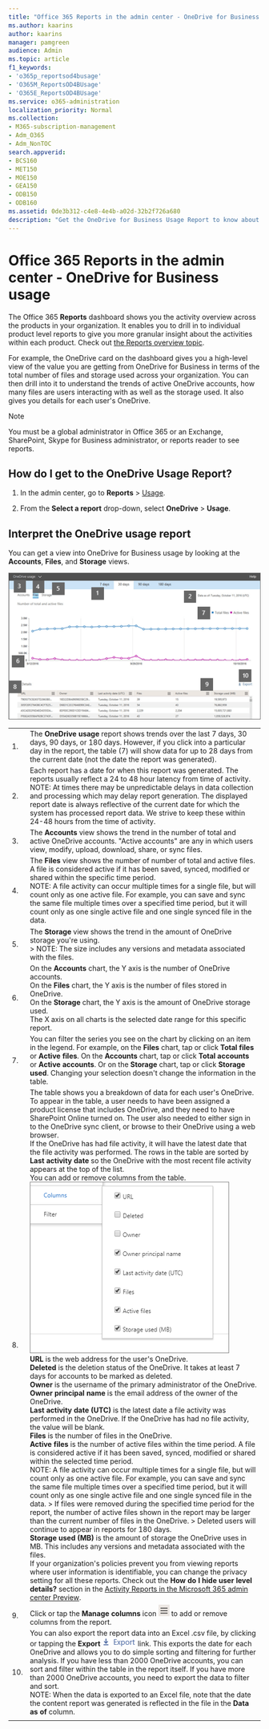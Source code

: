 ```yaml
---
title: "Office 365 Reports in the admin center - OneDrive for Business usage"
ms.author: kaarins
author: kaarins
manager: pamgreen
audience: Admin
ms.topic: article
f1_keywords:
- 'o365p_reportsod4busage'
- 'O365M_ReportsOD4BUsage'
- 'O365E_ReportsOD4BUsage'
ms.service: o365-administration
localization_priority: Normal
ms.collection: 
- M365-subscription-management
- Adm_O365
- Adm_NonTOC
search.appverid:
- BCS160
- MET150
- MOE150
- GEA150
- ODB150
- ODB160
ms.assetid: 0de3b312-c4e8-4e4b-a02d-32b2f726a680
description: "Get the OneDrive for Business Usage Report to know about the total number of files and storage used across your organization. "
---
```


# Office 365 Reports in the admin center - OneDrive for Business usage

The Office 365 **Reports** dashboard shows you the activity overview across the products in your organization. It enables you to drill in to individual product level reports to give you more granular insight about the activities within each product. Check out [the Reports overview topic](activity-reports.md).
  
For example, the OneDrive card on the dashboard gives you a high-level view of the value you are getting from OneDrive for Business in terms of the total number of files and storage used across your organization. You can then drill into it to understand the trends of active OneDrive accounts, how many files are users interacting with as well as the storage used. It also gives you details for each user's OneDrive.
  
> [!NOTE]
> You must be a global administrator in Office 365 or an Exchange, SharePoint, Skype for Business administrator, or reports reader to see reports. 
  
## How do I get to the OneDrive Usage Report?

1. In the admin center, go to **Reports** > [Usage](https://go.microsoft.com/fwlink/p/?linkid=2074756).
    
2. From the **Select a report** drop-down, select **OneDrive** \> **Usage**. 
  
## Interpret the OneDrive usage report

You can get a view into OneDrive for Business usage by looking at the **Accounts**, **Files**, and **Storage** views. 
  
![OneDrive Usage Report](../media/49c5b93b-d081-436e-8992-236343a6d46b.png)
  
|||
|:-----|:-----|
|1.  <br/> |The **OneDrive usage** report shows trends over the last 7 days, 30 days, 90 days, or 180 days. However, if you click into a particular day in the report, the table (7) will show data for up to 28 days from the current date (not the date the report was generated).  <br/> |
|2.  <br/> |Each report has a date for when this report was generated. The reports usually reflect a 24 to 48 hour latency from time of activity.  <br/> NOTE: At times there may be unpredictable delays in data collection and processing which may delay report generation. The displayed report date is always reflective of the current date for which the system has processed report data. We strive to keep these within 24-48 hours from the time of activity.           |
|3.  <br/> |The **Accounts** view shows the trend in the number of total and active OneDrive accounts. "Active accounts" are any in which users view, modify, upload, download, share, or sync files.  <br/> |
|4.  <br/> |The **Files** view shows the number of number of total and active files. A file is considered active if it has been saved, synced, modified or shared within the specific time period.  <br/> NOTE: A file activity can occur multiple times for a single file, but will count only as one active file. For example, you can save and sync the same file multiple times over a specified time period, but it will count only as one single active file and one single synced file in the data.           |
|5.  <br/> |The **Storage** view shows the trend in the amount of OneDrive storage you're using.  <br/> > NOTE: The size includes any versions and metadata associated with the files.           |
|6.  <br/> | On the **Accounts** chart, the Y axis is the number of OneDrive accounts.  <br/>  On the **Files** chart, the Y axis is the number of files stored in OneDrive.  <br/>  On the **Storage** chart, the Y axis is the amount of OneDrive storage used.  <br/>  The X axis on all charts is the selected date range for this specific report.  <br/> |
|7.  <br/> |You can filter the series you see on the chart by clicking on an item in the legend. For example, on the **Files** chart, tap or click **Total files** or **Active files**. On the **Accounts** chart, tap or click **Total accounts** or **Active accounts**. Or on the **Storage** chart, tap or click **Storage used**. Changing your selection doesn't change the information in the table.  <br/> |
|8.  <br/> | The table shows you a breakdown of data for each user's OneDrive. To appear in the table, a user needs to have been assigned a product license that includes OneDrive, and they need to have SharePoint Online turned on. The user also needed to either sign in to the OneDrive sync client, or browse to their OneDrive using a web browser.  <br/>  If the OneDrive has had file activity, it will have the latest date that the file activity was performed. The rows in the table are sorted by **Last activity date** so the OneDrive with the most recent file activity appears at the top of the list.  <br/>  You can add or remove columns from the table.  <br/> ![Column options](../media/onedriveusage-columns.png)  <br/> **URL** is the web address for the user's OneDrive.  <br/> **Deleted** is the deletion status of the OneDrive. It takes at least 7 days for accounts to be marked as deleted.  <br/> **Owner** is the username of the primary administrator of the OneDrive.  <br/> **Owner principal name** is the email address of the owner of the OneDrive.  <br/> **Last activity date (UTC)** is the latest date a file activity was performed in the OneDrive. If the OneDrive has had no file activity, the value will be blank.  <br/> **Files** is the number of files in the OneDrive.  <br/> **Active files** is the number of active files within the time period. A file is considered active if it has been saved, synced, modified or shared within the selected time period.  <br/> NOTE: A file activity can occur multiple times for a single file, but will count only as one active file. For example, you can save and sync the same file multiple times over a specified time period, but it will count only as one single active file and one single synced file in the data. >  If files were removed during the specified time period for the report, the number of active files shown in the report may be larger than the current number of files in the OneDrive. >  Deleted users will continue to appear in reports for 180 days.<br/>**Storage used (MB)** is the amount of storage the OneDrive uses in MB. This includes any versions and metadata associated with the files.  <br/>  If your organization's policies prevent you from viewing reports where user information is identifiable, you can change the privacy setting for all these reports. Check out the **How do I hide user level details?** section in the [Activity Reports in the Microsoft 365 admin center Preview](activity-reports.md).  <br/> |
|9.  <br/> |Click or tap the **Manage columns** icon ![Manage Columns](../media/13d2e536-de88-4db3-80c7-7a3a57298eb4.png) to add or remove columns from the report.  <br/> |
|10.  <br/> |You can also export the report data into an Excel .csv file, by clicking or tapping the **Export** ![Export](../media/4dc548cc-8061-48d5-9240-6793affca43a.png) link. This exports the date for each OneDrive and allows you to do simple sorting and filtering for further analysis. If you have less than 2000 OneDrive accounts, you can sort and filter within the table in the report itself. If you have more than 2000 OneDrive accounts, you need to export the data to filter and sort.  <br/> NOTE: When the data is exported to an Excel file, note that the date the content report was generated is reflected in the file in the **Data as of** column.  <br/> |
|||
   

